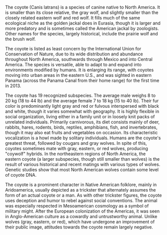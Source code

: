 The coyote (Canis latrans) is a species of canine native to North America. It is smaller than its close relative, the gray wolf, and slightly smaller than the closely related eastern wolf and red wolf. It fills much of the same ecological niche as the golden jackal does in Eurasia, though it is larger and more predatory and is sometimes called the American jackal by zoologists. Other names for the species, largely historical, include the prairie wolf and the brush wolf.

The coyote is listed as least concern by the International Union for Conservation of Nature, due to its wide distribution and abundance throughout North America, southwards through Mexico and into Central America. The species is versatile, able to adapt to and expand into environments modified by humans. It is enlarging its range, with coyotes moving into urban areas in the eastern U.S., and was sighted in eastern Panama (across the Panama Canal from their home range) for the first time in 2013.

The coyote has 19 recognized subspecies. The average male weighs 8 to 20 kg (18 to 44 lb) and the average female 7 to 18 kg (15 to 40 lb). Their fur color is predominantly light gray and red or fulvous interspersed with black and white, though it varies somewhat with geography. It is highly flexible in social organization, living either in a family unit or in loosely knit packs of unrelated individuals. Primarily carnivorous, its diet consists mainly of deer, rabbits, hares, rodents, birds, reptiles, amphibians, fish, and invertebrates, though it may also eat fruits and vegetables on occasion. Its characteristic vocalization is a howl made by solitary individuals. Humans are the coyote's greatest threat, followed by cougars and gray wolves. In spite of this, coyotes sometimes mate with gray, eastern, or red wolves, producing "coywolf" hybrids. In the northeastern regions of North America, the eastern coyote (a larger subspecies, though still smaller than wolves) is the result of various historical and recent matings with various types of wolves. Genetic studies show that most North American wolves contain some level of coyote DNA.

The coyote is a prominent character in Native American folklore, mainly in Aridoamerica, usually depicted as a trickster that alternately assumes the form of an actual coyote or a man. As with other trickster figures, the coyote uses deception and humor to rebel against social conventions. The animal was especially respected in Mesoamerican cosmology as a symbol of military might. After the European colonization of the Americas, it was seen in Anglo-American culture as a cowardly and untrustworthy animal. Unlike wolves (gray, eastern, or red), which have undergone an improvement of their public image, attitudes towards the coyote remain largely negative.

